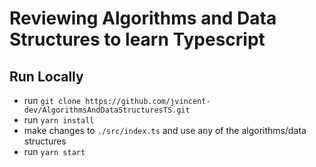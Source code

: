 # Reviewing Algorithms and Data Structures to learn Typescript

## Run Locally
- run `git clone https://github.com/jvincent-dev/AlgorithmsAndDataStructuresTS.git`
- run `yarn install`
- make changes to `./src/index.ts` and use any of the algorithms/data structures
- run `yarn start`
